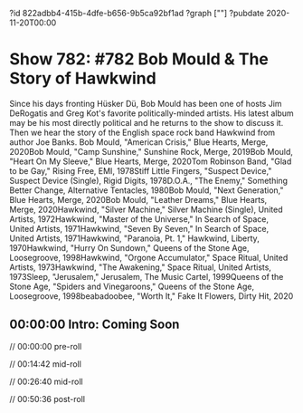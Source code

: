 ?id 822adbb4-415b-4dfe-b656-9b5ca92bf1ad
?graph [""]
?pubdate 2020-11-20T00:00

# Show 782: #782 Bob Mould & The Story of Hawkwind

Since his days fronting Hüsker Dü, Bob Mould has been one of hosts Jim DeRogatis and Greg Kot's favorite politically-minded artists. His latest album may be his most directly political and he returns to the show to discuss it. Then we hear the story of the English space rock band Hawkwind from author Joe Banks. Bob Mould, "American Crisis," Blue Hearts, Merge, 2020Bob Mould, "Camp Sunshine," Sunshine Rock, Merge, 2019Bob Mould, "Heart On My Sleeve," Blue Hearts, Merge, 2020Tom Robinson Band, "Glad to be Gay," Rising Free, EMI, 1978Stiff Little Fingers, "Suspect Device," Suspect Device (Single), Rigid Digits, 1978D.O.A., "The Enemy," Something Better Change, Alternative Tentacles, 1980Bob Mould, "Next Generation," Blue Hearts, Merge, 2020Bob Mould, "Leather Dreams," Blue Hearts, Merge, 2020Hawkwind, "Silver Machine," Silver Machine (Single), United Artists, 1972Hawkwind, "Master of the Universe," In Search of Space, United Artists, 1971Hawkwind, "Seven By Seven," In Search of Space, United Artists, 1971Hawkwind, "Paranoia, Pt. 1," Hawkwind, Liberty, 1970Hawkwind, "Hurry On Sundown," Queens of the Stone Age, Loosegroove, 1998Hawkwind, "Orgone Accumulator," Space Ritual, United Artists, 1973Hawkwind, "The Awakening," Space Ritual, United Artists, 1973Sleep, "Jerusalem," Jerusalem, The Music Cartel, 1999Queens of the Stone Age, "Spiders and Vinegaroons," Queens of the Stone Age, Loosegroove, 1998beabadoobee, "Worth It," Fake It Flowers, Dirty Hit, 2020

## 00:00:00 Intro: Coming Soon

// 00:00:00 pre-roll

// 00:14:42 mid-roll

// 00:26:40 mid-roll

// 00:50:36 post-roll
